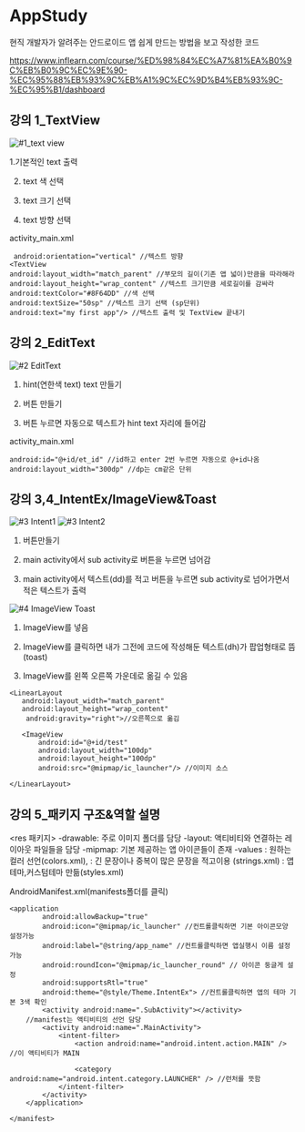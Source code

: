 # AppStudy
현직 개발자가 알려주는 안드로이드 앱 쉽게 만드는 방법을 보고 작성한 코드

https://www.inflearn.com/course/%ED%98%84%EC%A7%81%EA%B0%9C%EB%B0%9C%EC%9E%90-%EC%95%88%EB%93%9C%EB%A1%9C%EC%9D%B4%EB%93%9C-%EC%95%B1/dashboard

## 강의 1_TextView

![#1_text view](https://user-images.githubusercontent.com/52192706/103891569-6bddac80-512d-11eb-898f-cb24b595dfee.JPG)

1.기본적인 text 출력

2. text 색 선택

3. text 크기 선택

4. text 방향 선택

activity_main.xml
```
 android:orientation="vertical" //텍스트 방향
<TextView
android:layout_width="match_parent" //부모의 길이(기존 앱 넓이)만큼을 따라해라
android:layout_height="wrap_content" //텍스트 크기만큼 세로길이를 감싸라
android:textColor="#8F64DD" //색 선택
android:textSize="50sp" //텍스트 크기 선택 (sp단위)
android:text="my first app"/> //텍스트 출력 및 TextView 끝내기
```

## 강의 2_EditText

![#2 EditText](https://user-images.githubusercontent.com/52192706/103891573-6d0ed980-512d-11eb-910c-9ba26fbe959d.JPG)

1. hint(연한색 text) text 만들기

2. 버튼 만들기

3. 버튼 누르면 자동으로 텍스트가 hint text 자리에 들어감

activity_main.xml
```
android:id="@+id/et_id" //id하고 enter 2번 누르면 자동으로 @+id나옴
android:layout_width="300dp" //dp는 cm같은 단위
```

## 강의 3,4_IntentEx/ImageView&Toast

![#3 Intent1](https://user-images.githubusercontent.com/52192706/104125940-4525ad00-539d-11eb-982e-b3c9f30f55d3.JPG)
![#3 Intent2](https://user-images.githubusercontent.com/52192706/104125944-4656da00-539d-11eb-8f4c-5ea89b00c32f.JPG)

1. 버튼만들기

2. main activity에서 sub activity로 버튼을 누르면 넘어감

3. main activity에서 텍스트(dd)를 적고 버튼을 누르면 sub activity로 넘어가면서 적은 텍스트가 출력

![#4 ImageView Toast](https://user-images.githubusercontent.com/52192706/104125947-48209d80-539d-11eb-9048-e13fa6200222.JPG)

1. ImageView를 넣음

2. ImageView를 클릭하면 내가 그전에 코드에 작성해둔 텍스트(dh)가 팝업형태로 뜸(toast)

3. ImageView를 왼쪽 오른쪽 가운데로 옮길 수 있음

```
<LinearLayout
   android:layout_width="match_parent"
   android:layout_height="wrap_content"
    android:gravity="right">//오른쪽으로 옮김
    
   <ImageView
       android:id="@+id/test"
       android:layout_width="100dp"
       android:layout_height="100dp"
       android:src="@mipmap/ic_launcher"/> //이미지 소스

</LinearLayout>
```

## 강의 5_패키지 구조&역할 설명

<res 패키지>
-drawable: 주로 이미지 폴더를 담당
-layout: 액티비티와 연결하는 레이아웃 파일들을 담당
-mipmap: 기본 제공하는 앱 아이콘들이 존재
-values 
: 원하는 컬러 선언(colors.xml),
: 긴 문장이나 중복이 많은 문장을 적고이용 (strings.xml)
: 앱테마,커스텀테마 만듦(styles.xml)

AndroidManifest.xml(manifests폴더를 클릭)
```
<application
        android:allowBackup="true"
        android:icon="@mipmap/ic_launcher" //컨트롤클릭하면 기본 아이콘모양 설정가능
        android:label="@string/app_name" //컨트롤클릭하면 앱실행시 이름 설정가능
        android:roundIcon="@mipmap/ic_launcher_round" // 아이콘 둥글게 설정
        android:supportsRtl="true"
        android:theme="@style/Theme.IntentEx"> //컨트롤클릭하면 앱의 테마 기본 3색 확인
        <activity android:name=".SubActivity"></activity>
	//manifest는 액티비티의 선언 담당
        <activity android:name=".MainActivity">
            <intent-filter>
                <action android:name="android.intent.action.MAIN" /> //이 액티비티가 MAIN

                <category android:name="android.intent.category.LAUNCHER" /> //런처를 뜻함
            </intent-filter>
        </activity>
    </application>

</manifest>
```
